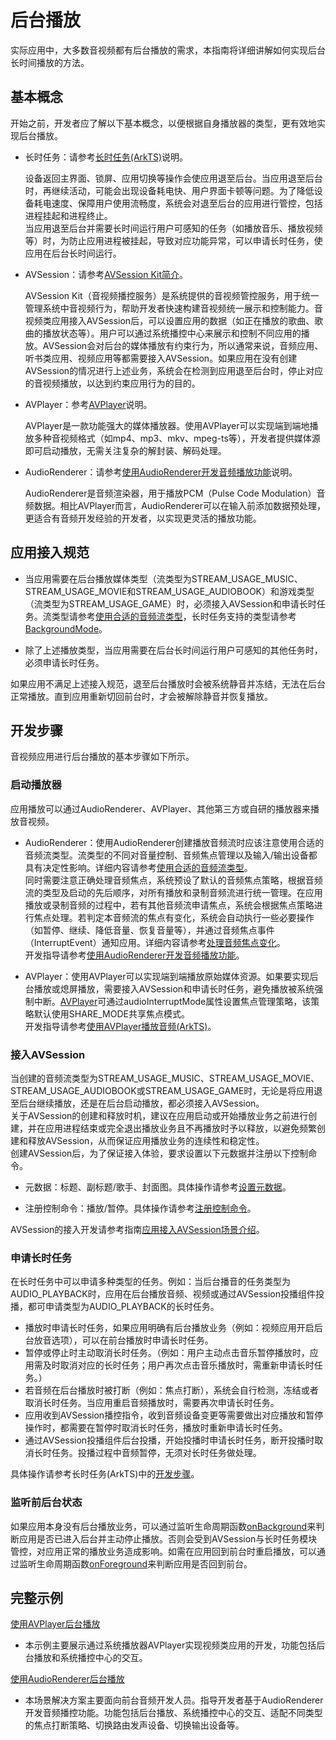 # 后台播放

实际应用中，大多数音视频都有后台播放的需求，本指南将详细讲解如何实现后台长时间播放的方法。

## 基本概念

开始之前，开发者应了解以下基本概念，以便根据自身播放器的类型，更有效地实现后台播放。

- 长时任务：请参考[长时任务(ArkTS)](../../task-management/continuous-task.md)说明。

  设备返回主界面、锁屏、应用切换等操作会使应用退至后台。当应用退至后台时，再继续活动，可能会出现设备耗电快、用户界面卡顿等问题。为了降低设备耗电速度、保障用户使用流畅度，系统会对退至后台的应用进行管控，包括进程挂起和进程终止。<br>
  当应用退至后台并需要长时间运行用户可感知的任务（如播放音乐、播放视频等）时，为防止应用进程被挂起，导致对应功能异常，可以申请长时任务，使应用在后台长时间运行。

- AVSession：请参考[AVSession Kit简介](../avsession/avsession-overview.md)。

  AVSession Kit（音视频播控服务）是系统提供的音视频管控服务，用于统一管理系统中音视频行为，帮助开发者快速构建音视频统一展示和控制能力。音视频类应用接入AVSession后，可以设置应用的数据（如正在播放的歌曲、歌曲的播放状态等）。用户可以通过系统播控中心来展示和控制不同应用的播放。AVSession会对后台的媒体播放有约束行为，所以通常来说，音频应用、听书类应用、视频应用等都需要接入AVSession。如果应用在没有创建AVSession的情况进行上述业务，系统会在检测到应用退至后台时，停止对应的音视频播放，以达到约束应用行为的目的。

- AVPlayer：参考[AVPlayer](../media/media-kit-intro.md#avplayer)说明。

  AVPlayer是一款功能强大的媒体播放器。使用AVPlayer可以实现端到端地播放多种音视频格式（如mp4、mp3、mkv、mpeg-ts等），开发者提供媒体源即可启动播放，无需关注复杂的解封装、解码处理。

- AudioRenderer：请参考[使用AudioRenderer开发音频播放功能](../audio/using-audiorenderer-for-playback.md)说明。

  AudioRenderer是音频渲染器，用于播放PCM（Pulse Code Modulation）音频数据。相比AVPlayer而言，AudioRenderer可以在输入前添加数据预处理，更适合有音频开发经验的开发者，以实现更灵活的播放功能。

## 应用接入规范

- 当应用需要在后台播放媒体类型（流类型为STREAM_USAGE_MUSIC、STREAM_USAGE_MOVIE和STREAM_USAGE_AUDIOBOOK）和游戏类型（流类型为STREAM_USAGE_GAME）时，必须接入AVSession和申请长时任务。流类型请参考[使用合适的音频流类型](../audio/using-right-streamusage-and-sourcetype.md)，长时任务支持的类型请参考[BackgroundMode](../../reference/apis-backgroundtasks-kit/js-apis-resourceschedule-backgroundTaskManager.md#backgroundmode)。

- 除了上述播放类型，当应用需要在后台长时间运行用户可感知的其他任务时，必须申请长时任务。

如果应用不满足上述接入规范，退至后台播放时会被系统静音并冻结，无法在后台正常播放。直到应用重新切回前台时，才会被解除静音并恢复播放。

## 开发步骤

音视频应用进行后台播放的基本步骤如下所示。

### 启动播放器

应用播放可以通过AudioRenderer、AVPlayer、其他第三方或自研的播放器来播放音视频。

- AudioRenderer：使用AudioRenderer创建播放音频流时应该注意使用合适的音频流类型。流类型的不同对音量控制、音频焦点管理以及输入/输出设备都具有决定性影响。详细内容请参考[使用合适的音频流类型](../audio/using-right-streamusage-and-sourcetype.md)。<br>
  同时需要注意正确处理音频焦点，系统预设了默认的音频焦点策略，根据音频流的类型及启动的先后顺序，对所有播放和录制音频流进行统一管理。在应用播放或录制音频的过程中，若有其他音频流申请焦点，系统会根据焦点策略进行焦点处理。若判定本音频流的焦点有变化，系统会自动执行一些必要操作（如暂停、继续、降低音量、恢复音量等），并通过音频焦点事件（InterruptEvent）通知应用。详细内容请参考[处理音频焦点变化](../audio/audio-playback-concurrency.md#处理音频焦点变化)。<br>
  开发指导请参考[使用AudioRenderer开发音频播放功能](../audio/using-audiorenderer-for-playback.md)。

- AVPlayer：使用AVPlayer可以实现端到端播放原始媒体资源。如果要实现后台播放或熄屏播放，需要接入AVSession和申请长时任务，避免播放被系统强制中断。[AVPlayer](../../reference/apis-media-kit/arkts-apis-media-AVPlayer.md)可通过audioInterruptMode属性设置焦点管理策略，该策略默认使用SHARE_MODE共享焦点模式。<br>
  开发指导请参考[使用AVPlayer播放音频(ArkTS)](../media/using-avplayer-for-playback.md)。

### 接入AVSession

当创建的音频流类型为STREAM_USAGE_MUSIC、STREAM_USAGE_MOVIE、STREAM_USAGE_AUDIOBOOK或STREAM_USAGE_GAME时，无论是将应用退至后台继续播放，还是在后台启动播放，都必须接入AVSession。<br>
关于AVSession的创建和释放时机，建议在应用启动或开始播放业务之前进行创建，并在应用进程结束或完全退出播放业务且不再播放时予以释放，以避免频繁创建和释放AVSession，从而保证应用播放业务的连续性和稳定性。<br>
创建AVSession后，为了保证接入体验，要求设置以下元数据并注册以下控制命令。

- 元数据：标题、副标题/歌手、封面图。具体操作请参考[设置元数据](avsession-access-scene.md#设置元数据)。

- 注册控制命令：播放/暂停。具体操作请参考[注册控制命令](avsession-access-scene.md#注册控制命令)。

AVSession的接入开发请参考指南[应用接入AVSession场景介绍](avsession-access-scene.md)。

### 申请长时任务

在长时任务中可以申请多种类型的任务。例如：当后台播音的任务类型为AUDIO_PLAYBACK时，应用在后台播放音频、视频或通过AVSession投播组件投播，都可申请类型为AUDIO_PLAYBACK的长时任务。
- 播放时申请长时任务，如果应用明确有后台播放业务（例如：视频应用开启后台放音选项），可以在前台播放时申请长时任务。
- 暂停或停止时主动取消长时任务。（例如：用户主动点击音乐暂停播放时，应用需及时取消对应的长时任务；用户再次点击音乐播放时，需重新申请长时任务。）
- 若音频在后台播放时被打断（例如：焦点打断），系统会自行检测，冻结或者取消长时任务。当应用重启音频播放时，需要再次申请长时任务。
- 应用收到AVSession播控指令，收到音频设备变更等需要做出对应播放和暂停操作时，都需要在暂停时取消长时任务，播放时重新申请长时任务。
- 通过AVSession投播组件后台投播，开始投播时申请长时任务，断开投播时取消长时任务。投播过程中音频暂停，无须对长时任务做处理。

具体操作请参考长时任务(ArkTS)中的[开发步骤](../../task-management/continuous-task.md#开发步骤)。

### 监听前后台状态

如果应用本身没有后台播放业务，可以通过监听生命周期函数[onBackground](../../reference/apis-ability-kit/js-apis-app-ability-uiAbility.md#onbackground)来判断应用是否已进入后台并主动停止播放。否则会受到AVSession与长时任务模块管控，对应用正常的播放业务造成影响。如需在应用回到前台时重启播放，可以通过监听生命周期函数[onForeground](../../reference/apis-ability-kit/js-apis-app-ability-uiAbility.md#onforeground)来判断应用是否回到前台。

## 完整示例

[使用AVPlayer后台播放](https://gitcode.com/harmonyos_samples/video-player)
- 本示例主要展示通过系统播放器AVPlayer实现视频类应用的开发，功能包括后台播放和系统播控中心的交互。

[使用AudioRenderer后台播放](https://gitcode.com/harmonyos_samples/audio-interaction)
- 本场景解决方案主要面向前台音频开发人员。指导开发者基于AudioRenderer开发音频播控功能。功能包括后台播放、系统播控中心的交互、适配不同类型的焦点打断策略、切换路由发声设备、切换输出设备等。